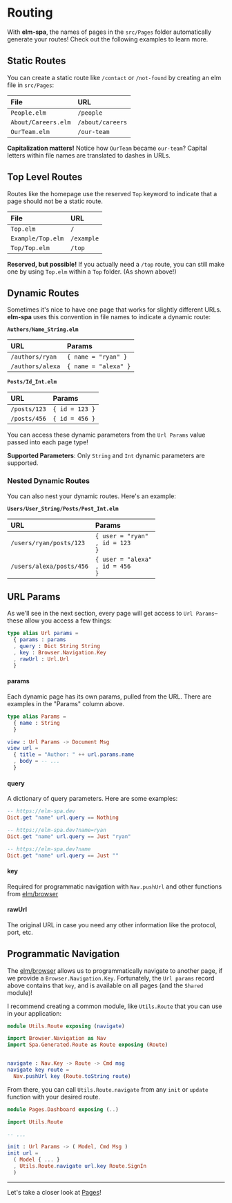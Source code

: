 # Routing

With __elm-spa__, the names of pages in the `src/Pages` folder automatically generate your routes! Check out the following examples to learn more.

## Static Routes

You can create a static route like `/contact` or `/not-found` by creating an elm file in `src/Pages`:

File | URL
:-- | :--
`People.elm` | `/people`
`About/Careers.elm` | `/about/careers`
`OurTeam.elm` | `/our-team`

__Capitalization matters!__ Notice how `OurTeam` became `our-team`? Capital letters within file names are translated to dashes in URLs.

## Top Level Routes

Routes like the homepage use the reserved `Top` keyword to indicate that a page should not be a static route.

File | URL
:-- | :--
`Top.elm` | `/`
`Example/Top.elm` | `/example`
`Top/Top.elm` | `/top`

__Reserved, but possible!__ If you actually need a `/top` route, you can still make one by using `Top.elm` within a `Top` folder. (As shown above!)

## Dynamic Routes

Sometimes it's nice to have one page that works for slightly different URLs. __elm-spa__ uses this convention in file names to indicate a dynamic route:

__`Authors/Name_String.elm`__

URL | Params
:-- | :--
`/authors/ryan` | `{ name = "ryan" }`
`/authors/alexa` | `{ name = "alexa" }`

__`Posts/Id_Int.elm`__

URL | Params
:-- | :--
`/posts/123` | `{ id = 123 }`
`/posts/456` | `{ id = 456 }`

You can access these dynamic parameters from the `Url Params` value passed into each page type!

__Supported Parameters__: Only `String` and `Int` dynamic parameters are supported.

### Nested Dynamic Routes

You can also nest your dynamic routes. Here's an example:


__`Users/User_String/Posts/Post_Int.elm`__

URL | Params
:-- | :--
`/users/ryan/posts/123` | `{ user = "ryan"`<br/>`, id = 123`<br/>`}`
`/users/alexa/posts/456` | `{ user = "alexa"`<br/>`, id = 456`<br/>`}`

## URL Params

As we'll see in the next section, every page will get access to `Url Params`– these allow you access a few things:

```elm
type alias Url params =
  { params : params
  , query : Dict String String
  , key : Browser.Navigation.Key
  , rawUrl : Url.Url
  }
```

#### params

Each dynamic page has its own params, pulled from the URL. There are examples in the "Params" column above.

```elm
type alias Params =
  { name : String
  }

view : Url Params -> Document Msg
view url =
  { title = "Author: " ++ url.params.name
  , body = -- ...
  }
```

#### query

A dictionary of query parameters. Here are some examples:

```elm
-- https://elm-spa.dev
Dict.get "name" url.query == Nothing

-- https://elm-spa.dev?name=ryan
Dict.get "name" url.query == Just "ryan"

-- https://elm-spa.dev?name
Dict.get "name" url.query == Just ""
```

#### key

Required for programmatic navigation with `Nav.pushUrl` and other functions from [elm/browser](https://package.elm-lang.org/packages/elm/browser/latest/Browser-Navigation#pushUrl)

#### rawUrl

The original URL in case you need any other information like the protocol, port, etc.

## Programmatic Navigation

The [elm/browser](https://package.elm-lang.org/packages/elm/browser/latest/Browser-Navigation#pushUrl) allows us to programmatically navigate to another page, if we provide a `Browser.Navigation.Key`. Fortunately, the `Url params` record above contains that `key`, and is available on all pages (and the `Shared` module)!

I recommend creating a common module, like `Utils.Route` that you can use in your application:

```elm
module Utils.Route exposing (navigate)

import Browser.Navigation as Nav
import Spa.Generated.Route as Route exposing (Route)


navigate : Nav.Key -> Route -> Cmd msg
navigate key route =
  Nav.pushUrl key (Route.toString route)
```

From there, you can call `Utils.Route.navigate` from any `init` or `update` function with your desired route.

```elm
module Pages.Dashboard exposing (..)

import Utils.Route

-- ...

init : Url Params -> ( Model, Cmd Msg )
init url =
  ( Model { ... }
  , Utils.Route.navigate url.key Route.SignIn
  )
```

---

Let's take a closer look at [Pages](/guide/pages)!
